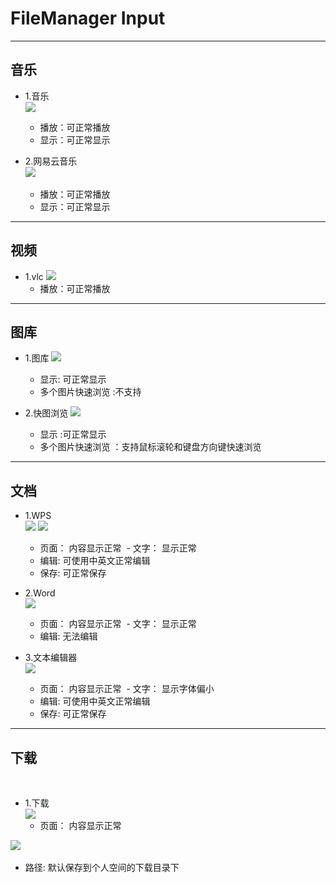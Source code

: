 # FileManager Input

***
## 音乐
- 1.音乐  
![](https://github.com/openthos/systemui-analysis/blob/master/ImageView/music.png)
  - 播放：可正常播放
  - 显示：可正常显示
  

- 2.网易云音乐  
![](https://github.com/openthos/systemui-analysis/blob/master/ImageView/cloudmusic.png) 
  - 播放：可正常播放
  - 显示：可正常显示
  

***
## 视频
- 1.vlc
![](https://github.com/openthos/systemui-analysis/blob/master/ImageView/vlc.png)
  - 播放：可正常播放
  

***
## 图库
- 1.图库
![](https://github.com/openthos/desktop-analysis/blob/master/imageView/gallery.png)
  - 显示: 可正常显示
  - 多个图片快速浏览 :不支持
  
          
- 2.快图浏览
![](https://github.com/openthos/desktop-analysis/blob/master/imageView/quickpick.png)
  - 显示 :可正常显示
  - 多个图片快速浏览 ：支持鼠标滚轮和键盘方向键快速浏览
  


***
## 文档
- 1.WPS  
![](https://github.com/openthos/desktop-analysis/blob/master/imageView/wps.png)
![](https://github.com/openthos/desktop-analysis/blob/master/imageView/wps_save.png)
  - 页面： 内容显示正常
  - 文字： 显示正常
  - 编辑: 可使用中英文正常编辑
  - 保存: 可正常保存
  

- 2.Word  
![](https://github.com/openthos/desktop-analysis/blob/master/imageView/Word.png)
  - 页面： 内容显示正常
  - 文字： 显示正常
  - 编辑: 无法编辑
  
- 3.文本编辑器  
![](https://github.com/openthos/desktop-analysis/blob/master/imageView/textEditor.png)
  - 页面： 内容显示正常
  - 文字： 显示字体偏小
  - 编辑: 可使用中英文正常编辑
  - 保存: 可正常保存      
  


***
## 下载
    
- 1.下载  
![](https://github.com/openthos/desktop-analysis/blob/master/imageView/download.png)
  - 页面： 内容显示正常  
  
![](https://github.com/openthos/desktop-analysis/blob/master/imageView/download_dir.png)   
  - 路径: 默认保存到个人空间的下载目录下
  
